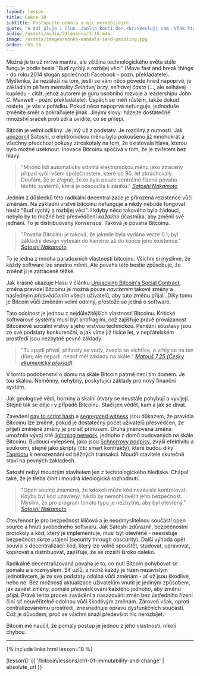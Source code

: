 ```yaml
---
layout: lesson
title: Lekce 18
subtitle: Postupujte pomalu a nic nerozbíjejte
quote: "A dál pluje i člun. Zvolna končí den.<br/>Vesluji sám. Však šťasten. Okouzlen."
audio: /assets/audio/21lessons/3-18.m4a
image: /assets/images/monks-mandala-sand-painting.jpg
order: ch3-18
---
```


Možná je to už mrtvá mantra, ale většina technologického světa stále 
funguje podle hesla "Buď rychlý a rozbíjej věci" (Move fast and break 
things - do roku 2014 slogan společnosti Facebook - pozn. překladatele). 
Myšlenka, že nezáleží na tom, jestli se vám něco povede hned napoprvé, 
je základním pilířem mentality *Selhávej brzy, selhávej často* (..., ale 
selhávej kupředu - citát, jehož autorem je guru osobního rozvoje 
a leadershipu John C. Maxwell - pozn. překladatele). Úspěch se měří 
růstem, takže dokud rostete, je vše v pořádku. Pokud něco napoprvé 
nefunguje, jednoduše změníte směr a pokračujete jinak. Jinými slovy: 
házejte dostatečné množství sraček proti zdi a uvidíte, co se přilepí.

Bitcoin je velmi odlišný. Je jiný už z podstaty. Je rozdílný z nutnosti. 
Jak [upozornil][pointed out] Satoshi, o elektronickou měnu bylo pokoušeno již mnohokrát 
a všechny předchozí pokusy ztroskotaly na tom, že existovala hlava, kterou 
bylo možné useknout. Inovace Bitcoinu spočívá v tom, že je zvířetem bez hlavy.

> "Mnoho lidí automaticky odmítá elektronickou měnu jako ztracený případ 
> kvůli všem společnostem, které od 90. let zkrachovaly. Doufám, že je 
> zřejmé, že to byla pouze centrálně řízená povaha těchto systémů, která 
> je odsoudila k zániku."
> <cite>[Satoshi Nakamoto][pointed out]</cite>

Jedním z důsledků této radikální decentralizace je přirozená rezistence 
vůči změnám. Na základní vrstvě bitcoinu nefunguje a nikdy nebude fungovat 
heslo "Buď rychlý a rozbíjej věci". I kdyby něco takového bylo žádoucí, 
nebylo by to možné bez přesvědčení *každého* účastníka, aby změnil své 
jednání. To je distribuovaný konsensus. Taková je povaha Bitcoinu.

> "Povaha Bitcoinu je taková, že jakmile byla vydána verze 0.1, byl 
> základní design vytesán do kamene až do konce jeho existence."
> <cite>[Satoshi Nakamoto][4]</cite>

To je jedna z mnoha paradoxních vlastností bitcoinu. Všichni si myslíme, 
že každý software lze snadno měnit. Ale povaha této bestie způsobuje, že 
změnit ji je zatraceně těžké.

Jak krásně ukazuje Hasu v článku [Unpacking Bitcoin's Social Contract],
změna pravidel Bitcoinu je možná pouze *navržením* takové změny a následným 
*přesvědčením* všech uživatelů, aby tuto změnu přijali. Díky tomu 
je Bitcoin vůči změnám velmi odolný, přestože se jedná o software.

Tato odolnost je jednou z nejdůležitějších vlastností Bitcoinu. Kritické 
softwarové systémy musí být antifragilní, což zajišťuje právě provázanost 
Bitcoinové sociální vrstvy s jeho vrstvou technickou. Peněžní soustavy jsou 
ze své podstaty konkurenční, a jak víme již tisíce let, v nepřátelském 
prostředí jsou nezbytné pevné základy.

> "Tu spadl příval, přihnaly se vody, zvedla se vichřice, a vrhly se na ten 
> dům; ale nepadl, neboť měl základy na skále."
> <cite>[Matouš 7,25 (Český ekumenický překlad)][Mat 7,25]</cite>

V tomto podobenství o domu na skále Bitcoin patrně není tím domem. Je tou 
skálou. Neměnný, nehybný, poskytující základy pro nový finanční systém.

Jak geologové vědí, horniny a skalní útvary se neustále pohybují a vyvíjejí. 
Stejně tak se děje i v případě Bitcoinu. Stačí jen vědět, kam a jak se dívat.

Zavedení [pay to script hash] a [segregated witness] jsou důkazem, že 
pravidla Bitcoinu lze změnit, pokud je dostatečný počet uživatelů přesvědčen, 
že přijetí zmíněné změny je pro síť přínosem. Druhá jmenovaná změna umožnila 
vývoj sítě [lightning network], jednoho z domů budovaných na skále Bitcoinu. 
Budoucí vylepšení, jako jsou [Schnorrovy podpisy][Schnorr signatures], zvýší efektivitu a soukromí, 
stejně jako skripty (čti: smart kontrakty), které budou díky [Taprootu][Taproot] 
k nerozeznání od běžných transakcí. Moudří stavitelé skutečně staví 
na pevných základech.

Satoshi nebyl moudrým stavitelem jen z technologického hlediska. Chápal 
také, že je třeba činit i moudrá ideologická rozhodnutí.

> "Open source znamená, že kdokoli může kód nezávisle kontrolovat. Kdyby 
> byl kód uzavřený, nikdo by nemohl ověřit jeho bezpečnost. Myslím, že pro 
> program tohoto typu je nezbytné, aby byl otevřený."
> <cite>[Satoshi Nakamoto][5]</cite>

Otevřenost je pro bezpečnost klíčová a je neodmyslitelnou součástí open 
source a hnutí svobodného softwaru. Jak Satoshi zdůraznil, bezpečnostní 
protokoly a kód, který je implementuje, musí být otevřené - neexistuje 
bezpečnost skrze utajení (security through obscurity). Další výhoda opět 
souvisí s decentralizací: kód, který lze volně spouštět, studovat, upravovat, 
kopírovat a distribuovat, zajišťuje, že se rozšíří široko daleko.

Radikálně decentralizovaná povaha je to, co nutí Bitcoin pohybovat se pomalu 
a s rozmyslem. Síť uzlů, z nichž každý je řízen nezávislým jednotlivcem, 
je ze své podstaty odolná vůči změnám - ať už jsou škodlivé, nebo ne. Bez 
možnosti aktualizace uživatelům vnutit je jediným způsobem, jak zavést změny, 
pomalé přesvědčování každého jednoho, aby změnu přijal. Právě tento proces 
zavádění a nasazování změn bez ústředního řízení činí síť neuvěřitelně 
odolnou vůči škodlivým změnám. Zároveň však, oproti centralizovanému 
prostředí, znesnadňuje opravu dysfunkčních součástí. Což je důvodem, proč 
se všichni snaží především nic nerozbíjet.

Bitcoin mě naučil, že pomalý postup je jednou z jeho vlastností, nikoli chybou.

---

{% include links.html lesson=18 %}

<!-- Down the Rabbit Hole -->
[lesson1]: {{ '/bitcoin/lessons/ch1-01-immutability-and-change' | absolute_url }}

[pointed out]: http://p2pfoundation.ning.com/forum/topics/bitcoin-open-source?commentId=2003008%3AComment%3A9493
[4]: https://bitcointalk.org/index.php?topic=195.msg1611#msg1611
[Unpacking Bitcoin's Social Contract]: https://uncommoncore.co/unpacking-bitcoins-social-contract/
[Matthew 7:24--27]: https://en.wikipedia.org/wiki/Parable_of_the_Wise_and_the_Foolish_Builders
[Mat 7,25]: http://www.biblenet.cz/b/Matt/7#v25
[pay to script hash]: https://en.bitcoin.it/wiki/Pay_to_script_hash
[segregated witness]: https://en.bitcoin.it/wiki/Segregated_Witness
[lightning network]: https://lightning.network/
[Schnorr signatures]: https://github.com/sipa/bips/blob/bip-taproot/bip-0340.mediawiki#Applications
[Taproot]: https://lists.linuxfoundation.org/pipermail/bitcoin-dev/2018-January/015614.html
[5]: https://bitcointalk.org/index.php?topic=13.msg46#msg46

<!-- Wikipedia -->
[alice]: https://en.wikipedia.org/wiki/Alice%27s_Adventures_in_Wonderland
[carroll]: https://en.wikipedia.org/wiki/Lewis_Carroll
